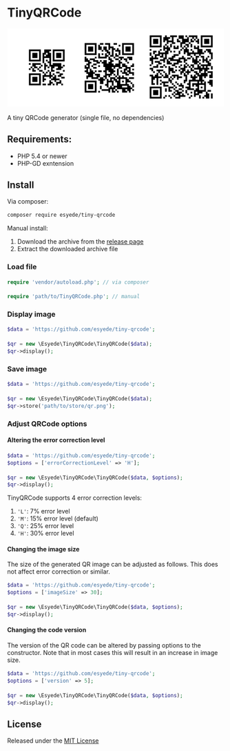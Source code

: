 # TinyQRCode

![screenshot](screenshot.png)

A tiny QRCode generator (single file, no dependencies)


## Requirements:

  - PHP 5.4 or newer
  - PHP-GD exntension


## Install

Via composer:

```bash
composer require esyede/tiny-qrcode
```

Manual install:

  1. Download the archive from the [release page](https://githun.com/esyede/tiny-qrcode/releases/latest)
  2. Extract the downloaded archive file


### Load file

```php
require 'vendor/autoload.php'; // via composer

require 'path/to/TinyQRCode.php'; // manual
```

### Display image

```php
$data = 'https://github.com/esyede/tiny-qrcode';

$qr = new \Esyede\TinyQRCode\TinyQRCode($data);
$qr->display();
```

### Save image

```php
$data = 'https://github.com/esyede/tiny-qrcode';

$qr = new \Esyede\TinyQRCode\TinyQRCode($data);
$qr->store('path/to/store/qr.png');
```


### Adjust QRCode options

#### Altering the error correction level

```php
$data = 'https://github.com/esyede/tiny-qrcode';
$options = ['errorCorrectionLevel' => 'H'];

$qr = new \Esyede\TinyQRCode\TinyQRCode($data, $options);
$qr->display();
```

TinyQRCode supports 4 error correction levels:
  1. `'L'`: 7%  error level
  2. `'M'`: 15% error level (default)
  3. `'Q'`: 25% error level
  4. `'H'`: 30% error level


#### Changing the image size

The size of the generated QR image can be adjusted as follows.
This does not affect error correction or similar.

```php
$data = 'https://github.com/esyede/tiny-qrcode';
$options = ['imageSize' => 30];

$qr = new \Esyede\TinyQRCode\TinyQRCode($data, $options);
$qr->display();
```


#### Changing the code version

The version of the QR code can be altered by passing options to the constructor.
Note that in most cases this will result in an increase in image size.

```php
$data = 'https://github.com/esyede/tiny-qrcode';
$options = ['version' => 5];

$qr = new \Esyede\TinyQRCode\TinyQRCode($data, $options);
$qr->display();
```

## License

Released under the [MIT License](https://github.com/esyede/tiny-qrcode/LICENSE)
